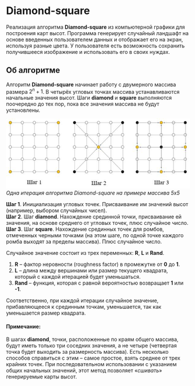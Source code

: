 # Diamond-square
Реализация алгоритма **Diamond-square** из компьютерной графики для построения карт высот.
Программа генерирует случайный ландшафт на основе введенных пользователем данных и отображает его на экран, используя разные цвета.
У пользователя есть возможность сохранить получившееся изображение и использовать его в своих нуждах.
## Об алгоритме
Алгоритм **Diamond-square** начинает работу с двумерного массива размера $2^n + 1$. В четырёх угловых точках массива устанавливаются начальные значения высот. Шаги **diamond** и **square** выполняются поочередно до тех пор, пока все значения массива не будут установлены.

![Одна итерация алгоритма Diamond-square на примере массива 5х5](https://github.com/IvanovArtyom/Diamond-square/blob/main/Steps%20of%20the%20Diamond-Square%20algorithm.jpg)  
*Одна итерация алгоритма Diamond-square на примере массива 5х5*

**Шаг 1**. Инициализация угловых точек. Присваивание им значений высот (например, выбором случайных чисел).  
**Шаг 2**. Шаг **diamond**. Нахождение срединной точки, присваивание ей значения, на основе среднего от угловых точек, плюс случайное число.  
**Шаг 3**. Шаг **square**. Нахождение срединных точек для ромбов, отмеченных черными точками (на этом шаге, по одной точке каждого ромба выходят за пределы массива). Плюс случайное число.

Случайное значение состоит из трех переменных: **R**, **L** и **Rand**.
1. **R** – фактор неровности (roughness factor) в промежутке от **0** до **1**.
2. **L** – длина между вершинами или размер текущего квадрата, который с каждой итерацией будет уменьшаться.
3. **Rand** – функция, которая с равной вероятностью возвращает **1** или **-1**.  

Соответственно, при каждой итерации случайное значение, прибавляющееся к срединным точкам, уменьшается, так как уменьшается размер квадрата.
#### Примечание:
В шагах **diamond**, точки, расположенные по краям общего массива, будут иметь только три соседних значения, а не четыре (четвертая точка будет выходить за размерность массива). Есть несколько способов справиться с этим – самое простое, взять среднее от трех крайних точек. При последовательном использовании с указанием общих начальных значений, этот метод позволяет «*сшивать*» генерируемые карты высот.
